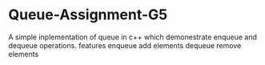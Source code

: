 # Queue-Assignment-G5
A simple inplementation of queue in c++ which demonestrate enqueue and dequeue operations.
features
enqueue add elements
dequeue remove elements
